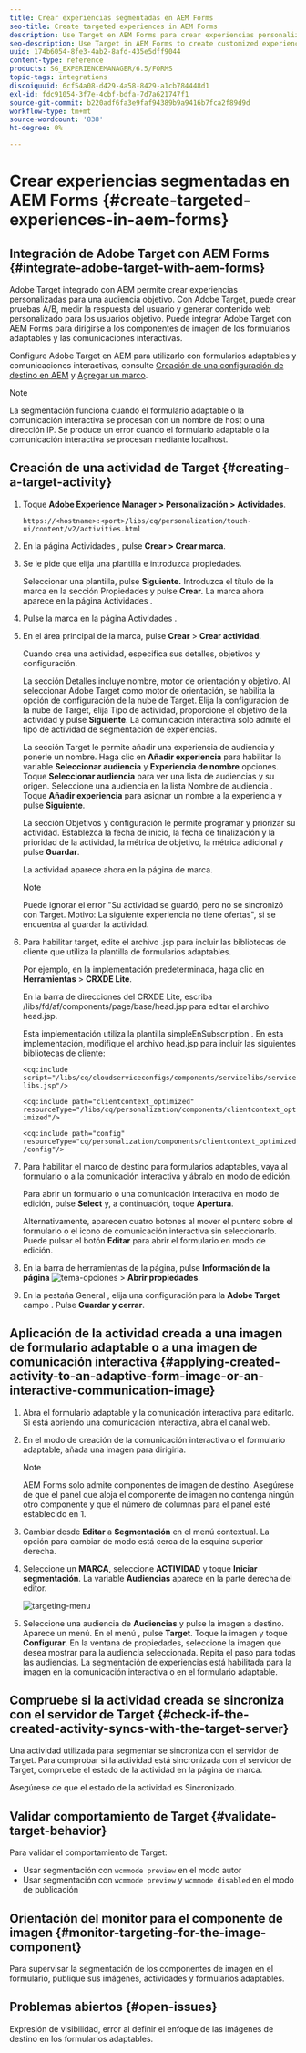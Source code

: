 ```yaml
---
title: Crear experiencias segmentadas en AEM Forms
seo-title: Create targeted experiences in AEM Forms
description: Use Target en AEM Forms para crear experiencias personalizadas para los clientes objetivo.
seo-description: Use Target in AEM Forms to create customized experiences for targeted customers.
uuid: 174b6054-8fe3-4ab2-8afd-435e5dff9044
content-type: reference
products: SG_EXPERIENCEMANAGER/6.5/FORMS
topic-tags: integrations
discoiquuid: 6cf54a08-d429-4a58-8429-a1cb784448d1
exl-id: fdc91054-3f7e-4cbf-bdfa-7d7a621747f1
source-git-commit: b220adf6fa3e9faf94389b9a9416b7fca2f89d9d
workflow-type: tm+mt
source-wordcount: '838'
ht-degree: 0%

---
```


# Crear experiencias segmentadas en AEM Forms {#create-targeted-experiences-in-aem-forms}

## Integración de Adobe Target con AEM Forms {#integrate-adobe-target-with-aem-forms}

Adobe Target integrado con AEM permite crear experiencias personalizadas para una audiencia objetivo. Con Adobe Target, puede crear pruebas A/B, medir la respuesta del usuario y generar contenido web personalizado para los usuarios objetivo. Puede integrar Adobe Target con AEM Forms para dirigirse a los componentes de imagen de los formularios adaptables y las comunicaciones interactivas.

Configure Adobe Target en AEM para utilizarlo con formularios adaptables y comunicaciones interactivas, consulte [Creación de una configuración de destino en AEM](/help/sites-administering/target.md) y [Agregar un marco](/help/sites-administering/target.md).

>[!NOTE]
>
>La segmentación funciona cuando el formulario adaptable o la comunicación interactiva se procesan con un nombre de host o una dirección IP. Se produce un error cuando el formulario adaptable o la comunicación interactiva se procesan mediante localhost.

## Creación de una actividad de Target {#creating-a-target-activity}

1. Toque **Adobe Experience Manager > Personalización > Actividades**.

   `https://<hostname>:<port>/libs/cq/personalization/touch-ui/content/v2/activities.html`

1. En la página Actividades , pulse **Crear > Crear marca**.
1. Se le pide que elija una plantilla e introduzca propiedades.

   Seleccionar una plantilla, pulse **Siguiente.** Introduzca el título de la marca en la sección Propiedades y pulse **Crear.**
La marca ahora aparece en la página Actividades .

1. Pulse la marca en la página Actividades .
1. En el área principal de la marca, pulse **Crear** > **Crear actividad**.

   Cuando crea una actividad, especifica sus detalles, objetivos y configuración.

   La sección Detalles incluye nombre, motor de orientación y objetivo. Al seleccionar Adobe Target como motor de orientación, se habilita la opción de configuración de la nube de Target. Elija la configuración de la nube de Target, elija Tipo de actividad, proporcione el objetivo de la actividad y pulse **Siguiente**. La comunicación interactiva solo admite el tipo de actividad de segmentación de experiencias.

   La sección Target le permite añadir una experiencia de audiencia y ponerle un nombre. Haga clic en **Añadir experiencia** para habilitar la variable **Seleccionar audiencia** y **Experiencia de nombre** opciones. Toque **Seleccionar audiencia** para ver una lista de audiencias y su origen. Seleccione una audiencia en la lista Nombre de audiencia . Toque **Añadir experiencia** para asignar un nombre a la experiencia y pulse **Siguiente**.

   La sección Objetivos y configuración le permite programar y priorizar su actividad. Establezca la fecha de inicio, la fecha de finalización y la prioridad de la actividad, la métrica de objetivo, la métrica adicional y pulse **Guardar**.

   La actividad aparece ahora en la página de marca.

   >[!NOTE]
   >
   >Puede ignorar el error &quot;Su actividad se guardó, pero no se sincronizó con Target. Motivo: La siguiente experiencia no tiene ofertas&quot;, si se encuentra al guardar la actividad.

1. Para habilitar target, edite el archivo .jsp para incluir las bibliotecas de cliente que utiliza la plantilla de formularios adaptables.

   Por ejemplo, en la implementación predeterminada, haga clic en **Herramientas** >  **CRXDE Lite**.

   En la barra de direcciones del CRXDE Lite, escriba /libs/fd/af/components/page/base/head.jsp para editar el archivo head.jsp.

   Esta implementación utiliza la plantilla simpleEnSubscription . En esta implementación, modifique el archivo head.jsp para incluir las siguientes bibliotecas de cliente:

   `<cq:include script="/libs/cq/cloudserviceconfigs/components/servicelibs/servicelibs.jsp"/>`

   `<cq:include path="clientcontext_optimized" resourceType="/libs/cq/personalization/components/clientcontext_optimized"/>`

   `<cq:include path="config" resourceType="cq/personalization/components/clientcontext_optimized/config"/>`

1. Para habilitar el marco de destino para formularios adaptables, vaya al formulario o a la comunicación interactiva y ábralo en modo de edición.

   Para abrir un formulario o una comunicación interactiva en modo de edición, pulse **Select** y, a continuación, toque **Apertura**.

   Alternativamente, aparecen cuatro botones al mover el puntero sobre el formulario o el icono de comunicación interactiva sin seleccionarlo. Puede pulsar el botón **Editar** para abrir el formulario en modo de edición.

1. En la barra de herramientas de la página, pulse **Información de la página** ![tema-opciones](assets/theme-options.png) > **Abrir propiedades**.
1. En la pestaña General , elija una configuración para la **Adobe Target** campo . Pulse **Guardar y cerrar**.

## Aplicación de la actividad creada a una imagen de formulario adaptable o a una imagen de comunicación interactiva {#applying-created-activity-to-an-adaptive-form-image-or-an-interactive-communication-image}

1. Abra el formulario adaptable y la comunicación interactiva para editarlo. Si está abriendo una comunicación interactiva, abra el canal web.

1. En el modo de creación de la comunicación interactiva o el formulario adaptable, añada una imagen para dirigirla.

   >[!NOTE]
   >
   >AEM Forms solo admite componentes de imagen de destino. Asegúrese de que el panel que aloja el componente de imagen no contenga ningún otro componente y que el número de columnas para el panel esté establecido en 1.

1. Cambiar desde **Editar** a **Segmentación** en el menú contextual. La opción para cambiar de modo está cerca de la esquina superior derecha.
1. Seleccione un **MARCA**, seleccione **ACTIVIDAD** y toque **Iniciar segmentación**. La variable **Audiencias** aparece en la parte derecha del editor.

   ![targeting-menu](assets/targeting-menu.png)

1. Seleccione una audiencia de **Audiencias** y pulse la imagen a destino. Aparece un menú. En el menú , pulse **Target**. Toque la imagen y toque **Configurar**. En la ventana de propiedades, seleccione la imagen que desea mostrar para la audiencia seleccionada. Repita el paso para todas las audiencias. La segmentación de experiencias está habilitada para la imagen en la comunicación interactiva o en el formulario adaptable.

## Compruebe si la actividad creada se sincroniza con el servidor de Target {#check-if-the-created-activity-syncs-with-the-target-server}

Una actividad utilizada para segmentar se sincroniza con el servidor de Target. Para comprobar si la actividad está sincronizada con el servidor de Target, compruebe el estado de la actividad en la página de marca.

Asegúrese de que el estado de la actividad es Sincronizado.

## Validar comportamiento de Target {#validate-target-behavior}

Para validar el comportamiento de Target:

* Usar segmentación con `wcmmode preview` en el modo autor
* Usar segmentación con `wcmmode preview` y `wcmmode disabled` en el modo de publicación

## Orientación del monitor para el componente de imagen {#monitor-targeting-for-the-image-component}

Para supervisar la segmentación de los componentes de imagen en el formulario, publique sus imágenes, actividades y formularios adaptables.

## Problemas abiertos {#open-issues}

Expresión de visibilidad, error al definir el enfoque de las imágenes de destino en los formularios adaptables.
